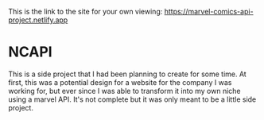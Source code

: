 This is the link to the site for your own viewing: https://marvel-comics-api-project.netlify.app

# NCAPI

This is a side project that I had been planning to create for some time. At first, this was a potential design for a website for the company I was working for, but ever since I was able to transform it into my own niche using a marvel API. It's not complete but it was only meant to be a little side project.
